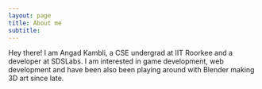 ```yaml
---
layout: page
title: About me
subtitle: 
---
```


Hey there! I am Angad Kambli, a CSE undergrad at IIT Roorkee and a developer at SDSLabs. I am interested in game development, web development and have been also been playing around with Blender making 3D art since late. 

